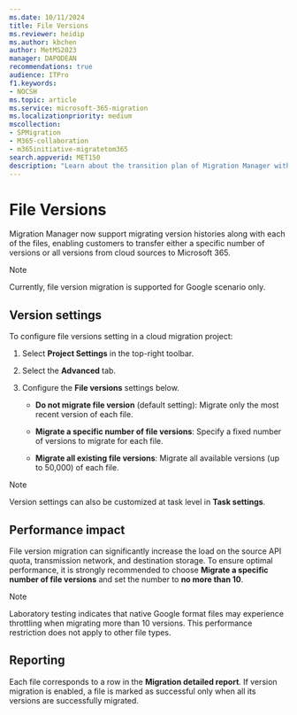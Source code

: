 ```yaml
---
ms.date: 10/11/2024
title: File Versions
ms.reviewer: heidip
ms.author: kbchen
author: MetMS2023
manager: DAPODEAN
recommendations: true
audience: ITPro
f1.keywords:
- NOCSH
ms.topic: article
ms.service: microsoft-365-migration
ms.localizationpriority: medium
mscollection:
- SPMigration
- M365-collaboration
- m365initiative-migratetom365
search.appverid: MET150
description: "Learn about the transition plan of Migration Manager with a more scalable backend infrastructure."
---
```


# File Versions 

Migration Manager now support migrating version histories along with each of the files, enabling customers to transfer either a specific number of versions or all versions from cloud sources to Microsoft 365. 

>[!NOTE]
> Currently, file version migration is supported for Google scenario only. 

## Version settings 

To configure file versions setting in a cloud migration project: 

1. Select **Project Settings** in the top-right toolbar. 

2. Select the **Advanced** tab. 

3. Configure the **File versions** settings below. 

    - **Do not migrate file version** (default setting): Migrate only the most recent version of each file.  

    - **Migrate a specific number of file versions**: Specify a fixed number of versions to migrate for each file.  

    - **Migrate all existing file versions**: Migrate all available versions (up to 50,000) of each file. 

>[!NOTE]
> Version settings can also be customized at task level in **Task settings**. 

## Performance impact 

File version migration can significantly increase the load on the source API quota, transmission network, and destination storage. To ensure optimal performance, it is strongly recommended to choose **Migrate a specific number of file versions** and set the number to **no more than 10**. 

>[!NOTE]
> Laboratory testing indicates that native Google format files may experience throttling when migrating more than 10 versions. This performance restriction does not apply to other file types. 

## Reporting 

Each file corresponds to a row in the **Migration detailed report**. If version migration is enabled, a file is marked as successful only when all its versions are successfully migrated. 

